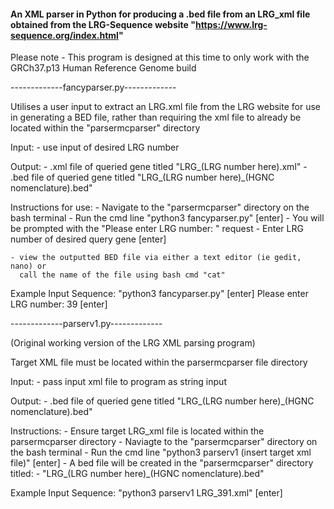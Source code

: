 #### An XML parser in Python for producing a .bed file from an LRG_xml file obtained from the LRG-Sequence website "https://www.lrg-sequence.org/index.html"


Please note - This program is designed at this time to only work with the GRCh37.p13 Human Reference Genome build

-------------fancyparser.py-------------

Utilises a user input to extract an LRG.xml file from the LRG website for use in generating
a BED file, rather than requiring the xml file to already be located within the "parsermcparser" directory

Input:
    - use input of desired LRG number

Output:
    - .xml file of queried gene titled "LRG_(LRG number here).xml"
    - .bed file of queried gene titled "LRG_(LRG number here)_(HGNC nomenclature).bed"

Instructions for use:
    - Navigate to the "parsermcparser" directory on the bash terminal
    - Run the cmd line "python3 fancyparser.py" [enter]
    - You will be prompted with the "Please enter LRG number: " request
    - Enter LRG number of desired query gene [enter]

    - view the outputted BED file via either a text editor (ie gedit, nano) or
      call the name of the file using bash cmd "cat"

Example Input Sequence:
    "python3 fancyparser.py" [enter]
    Please enter LRG number: 39 [enter]

-------------parserv1.py-------------

(Original working version of the LRG XML parsing program)

Target XML file must be located within the parsermcparser file directory

Input:
    - pass input xml file to program as string input

Output:
    - .bed file of queried gene titled "LRG_(LRG number here)_(HGNC nomenclature).bed"

Instructions:
    - Ensure target LRG_xml file is located within the parsermcparser directory
    - Naviagte to the "parsermcparser" directory on the bash terminal
    - Run the cmd line "python3 parserv1 (insert target xml file)" [enter]
    - A bed file will be created in the "parsermcparser" directory titled:
        - "LRG_(LRG number here)_(HGNC nomenclature).bed"

Example Input Sequence:
    "python3 parserv1 LRG_391.xml" [enter]
